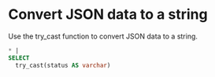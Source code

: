 # Convert JSON data to a string

Use the try_cast function to convert JSON data to a string.

```SQL
* |
SELECT
  try_cast(status AS varchar)
```
